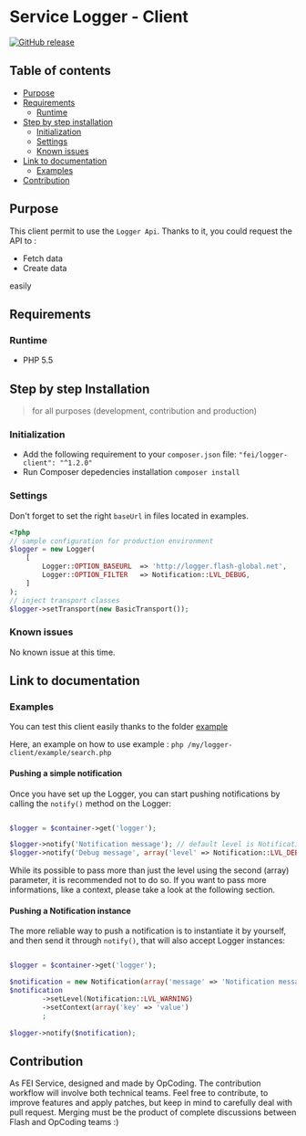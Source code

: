 # Service Logger - Client

[![GitHub release](https://img.shields.io/github/release/flash-global/logger-client.svg?style=for-the-badge)](README.md) 


## Table of contents
- [Purpose](#purpose)
- [Requirements](#requirements)
    - [Runtime](#runtime)
- [Step by step installation](#step-by-step-installation)
    - [Initialization](#initialization)
    - [Settings](#settings)
    - [Known issues](#known-issues)
- [Link to documentation](#link-to-documentation)
    - [Examples](#examples)
- [Contribution](#contribution)

## Purpose
This client permit to use the `Logger Api`. Thanks to it, you could request the API to :
* Fetch data
* Create data

easily

## Requirements 

### Runtime
- PHP 5.5

## Step by step Installation
> for all purposes (development, contribution and production)

### Initialization
- Add the following requirement to your `composer.json` file:
```"fei/logger-client": "^1.2.0"```
- Run Composer depedencies installation
```composer install```

### Settings

Don't forget to set the right `baseUrl` in files located in examples.

```php
<?php 
// sample configuration for production environment
$logger = new Logger(
    [
        Logger::OPTION_BASEURL  => 'http://logger.flash-global.net',
        Logger::OPTION_FILTER   => Notification::LVL_DEBUG,
    ]
);
// inject transport classes
$logger->setTransport(new BasicTransport());
```

### Known issues
No known issue at this time.

## Link to documentation 

### Examples
You can test this client easily thanks to the folder [example](example)

Here, an example on how to use example : `php /my/logger-client/example/search.php` 

#### Pushing a simple notification

Once you have set up the Logger, you can start pushing notifications by calling the `notify()` method on the Logger:

```php

$logger = $container->get('logger');

$logger->notify('Notification message'); // default level is Notification::LVL_INFO
$logger->notify('Debug message', array('level' => Notification::LVL_DEBUG));
```

While its possible to pass more than just the level using the second (array) parameter, it is recommended not to do so. If you want to pass more informations, like a context, please take a look at the following section.

#### Pushing a Notification instance

The more reliable way to push a notification is to instantiate it by yourself, and then send it through `notify()`, that will also accept Logger instances:

```php

$logger = $container->get('logger');

$notification = new Notification(array('message' => 'Notification message'));
$notification
        ->setLevel(Notification::LVL_WARNING)
        ->setContext(array('key' => 'value')
        ;
        
$logger->notify($notification);
```

## Contribution
As FEI Service, designed and made by OpCoding. The contribution workflow will involve both technical teams. Feel free to contribute, to improve features and apply patches, but keep in mind to carefully deal with pull request. Merging must be the product of complete discussions between Flash and OpCoding teams :) 